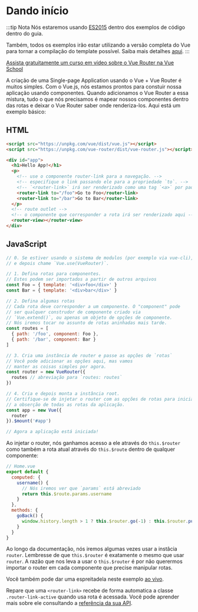 # Dando início

:::tip Nota
Nós estaremos usando [ES2015](https://github.com/lukehoban/es6features) dentro dos exemplos de código dentro do guia.

Também, todos os exemplos irão estar utilizando a versão completa do Vue para tornar a compilação do template possível. Saiba mais detalhes [aqui](https://vuejs.org/v2/guide/installation.html#Runtime-Compiler-vs-Runtime-only).
:::

<div class="vueschool"><a href="https://vueschool.io/courses/vue-router-for-everyone?friend=vuejs" target="_blank" rel="sponsored noopener" title="Aprenda como construir poderosas single page applications usando o Vue Router na Vue School">Assista gratuitamente um curso em vídeo sobre o Vue Router na Vue School</a></div>

A criação de uma Single-page Application usando o Vue + Vue Router é muitos simples. Com o Vue.js, nós estamos prontos para constuir nossa aplicação usando componentes. Quando adicionamos o Vue Router a essa mistura, tudo o que nós precisamos é mapear nossos componentes dentro das rotas e deixar o Vue Router saber onde renderiza-los. Aqui está um exemplo básico:

## HTML

```html
<script src="https://unpkg.com/vue/dist/vue.js"></script>
<script src="https://unpkg.com/vue-router/dist/vue-router.js"></script>

<div id="app">
  <h1>Hello App!</h1>
  <p>
    <!-- use o componente router-link para a navegação. -->
    <!-- especifique o link passando ele para a propriedade `to`. -->
    <!-- `<router-link>` irá ser renderizado como uma tag `<a>` por padrão -->
    <router-link to="/foo">Go to Foo</router-link>
    <router-link to="/bar">Go to Bar</router-link>
  </p>
  <!-- route outlet -->
  <!-- o componente que corresponder a rota irá ser renderizado aqui -->
  <router-view></router-view>
</div>
```

## JavaScript

```js
// 0. Se estiver usando o sistema de modulos (por exemplo via vue-cli), importe Vue e o VueRouter
// e depois chame `Vue.use(VueRouter)`.

// 1. Defina rotas para componentes.
// Estes podem ser importados a partir de outros arquivos
const Foo = { template: '<div>foo</div>' }
const Bar = { template: '<div>bar</div>' }

// 2. Defina algumas rotas
// Cada rota deve corresponder a um componente. O "component" pode
// ser qualquer construdor de componente criado via
// `Vue.extend()`, ou apenas um objeto de opções de componente.
// Nós iremos tocar no assunto de rotas aninhadas mais tarde.
const routes = [
  { path: '/foo', component: Foo },
  { path: '/bar', component: Bar }
]

// 3. Cria uma instância de router e passe as opções de `rotas`
// Você pode adicionar as opções aqui, mas vamos
// manter as coisas simples por agora.
const router = new VueRouter({
  routes // abreviação para `routes: routes`
})

// 4. Cria e depois monta a instância root.
// Certifique-se de injetar o router com as opções de rotas para iniciar
// a obserção de todas as rotas da aplicação.
const app = new Vue({
  router
}).$mount('#app')

// Agora a aplicação está iniciada!
```

Ao injetar o router, nós ganhamos acesso a ele através do `this.$router` como também a rota atual através do `this.$route` dentro de qualquer componente:

```js
// Home.vue
export default {
  computed: {
    username() {
      // Nós iremos ver que `params` está abreviado
      return this.$route.params.username
    }
  },
  methods: {
    goBack() {
      window.history.length > 1 ? this.$router.go(-1) : this.$router.push('/')
    }
  }
}
```

Ao longo da documentação, nós iremos algumas vezes usar a instâcia `router`. Lembresse de que `this.$router` é exatamente o mesmo que usar `router`. A razão que nos leva a usar o `this.$router` é por não querermos importar o router em cada componente que precise manipular rotas.

Você também pode dar uma espreitadela neste exemplo [ao vivo](https://jsfiddle.net/yyx990803/xgrjzsup/).

Repare que uma `<router-link>` recebe de forma automatica a classe `.router-link-active` quando usa rota é acessada. Você pode aprender mais sobre ele consultando a [referência da sua API](../api/#router-link).

